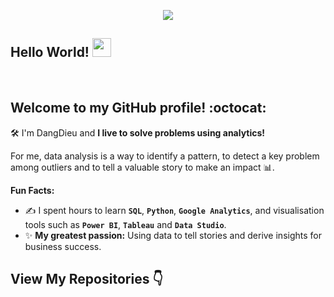 <p  align="center"><img src = "https://res.cloudinary.com/dangdieu1699999/image/upload/v1628575076/Bright_Colored_Tumblr_Banner_t39dnc.jpg"></p>

## Hello World! <img src="https://raw.githubusercontent.com/syedareehaquasar/syedareehaquasar/master/gifs/Hi.gif" width="30px"></h2>
<br />

## Welcome to my GitHub profile! :octocat:

:hammer_and_wrench: I'm DangDieu and **I live to solve problems using analytics!** 

For me, data analysis is a way to identify a pattern, to detect a key problem among outliers and to tell a valuable story to make an impact :bar_chart:.

**Fun Facts:**
- :writing_hand: I spent hours to learn **```SQL```**, **```Python```**, **```Google Analytics```**, and visualisation tools such as **```Power BI```**, **```Tableau```** and **```Data Studio```**.
- :sparkles: **My greatest passion:** Using data to tell stories and derive insights for business success.


## View My Repositories 👇
